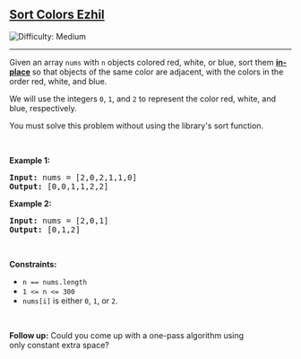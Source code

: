 <h2><a href="https://leetcode.com/problems/sort-colors">Sort Colors Ezhil</a></h2> <img src='https://img.shields.io/badge/Difficulty-Medium-orange' alt='Difficulty: Medium' /><hr><p>Given an array <code>nums</code> with <code>n</code> objects colored red, white, or blue, sort them <strong><a href="https://en.wikipedia.org/wiki/In-place_algorithm" target="_blank">in-place</a> </strong>so that objects of the same color are adjacent, with the colors in the order red, white, and blue.</p>

<p>We will use the integers <code>0</code>, <code>1</code>, and <code>2</code> to represent the color red, white, and blue, respectively.</p>

<p>You must solve this problem without using the library&#39;s sort function.</p>

<p>&nbsp;</p>
<p><strong class="example">Example 1:</strong></p>

<pre>
<strong>Input:</strong> nums = [2,0,2,1,1,0]
<strong>Output:</strong> [0,0,1,1,2,2]
</pre>

<p><strong class="example">Example 2:</strong></p>

<pre>
<strong>Input:</strong> nums = [2,0,1]
<strong>Output:</strong> [0,1,2]
</pre>

<p>&nbsp;</p>
<p><strong>Constraints:</strong></p>

<ul>
	<li><code>n == nums.length</code></li>
	<li><code>1 &lt;= n &lt;= 300</code></li>
	<li><code>nums[i]</code> is either <code>0</code>, <code>1</code>, or <code>2</code>.</li>
</ul>

<p>&nbsp;</p>
<p><strong>Follow up:</strong>&nbsp;Could you come up with a one-pass algorithm using only&nbsp;constant extra space?</p>
